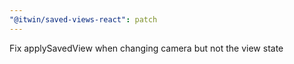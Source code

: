 ```yaml
---
"@itwin/saved-views-react": patch
---
```


Fix applySavedView when changing camera but not the view state
